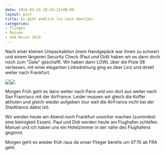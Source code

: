 ```yaml
---
date: 2018-03-24 18:42:11+00:00
layout: post
title: Es geht endlich los nach Amerika!
categories:
- Fliegen
- Reisen
- USA Reise 2018
---
```


Nach einer kleinen Umpackaktion (mein Handgepäck war ihnen zu schwer) und einem längeren Security Check (Paul und Didi) haben wir es dann doch noch zum "Gate" geschafft.
Wir haben dann LOWL über die Piste 08 verlassen, mit einer eleganten Linksdrehung ging es über Linz und direkt weiter nach Frankfurt.

[![](http://www.pbuchegger.at/wp-content/uploads/2018/03/IMG-20180324-WA0016-768x1024.jpg)](http://www.pbuchegger.at/wp-content/uploads/2018/03/IMG-20180324-WA0016.jpg)[![](http://www.pbuchegger.at/wp-content/uploads/2018/03/20180324_190155-1024x512.jpg)](http://www.pbuchegger.at/wp-content/uploads/2018/03/20180324_190155.jpg)

Morgen Früh geht es dann weiter nach Paris und von dort aus weiter nach San Francisco mit der AirFrance. Leider mussen wir gleich die Koffer abholen und gleich wieder aufgeben (nur weil die AirFrance nicht bei der StarAliance dabei ist).

Wir werden heute am Abend noch Frankfurt unsicher machen (zumindest eine kleinigkeit Essen). Paul und Didi werden heute am Flughafen schlafen. Manuel und ich haben uns ein Hotelzimmer in der nähe des Flughafens gegönnt.

Morgen geht es wieder früh raus da unser Flieger bereits um 07:10 ab FRA geht.
